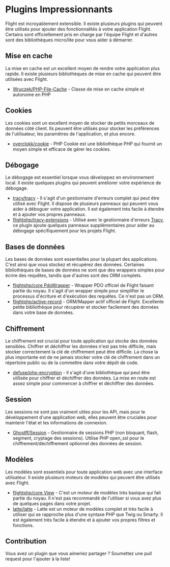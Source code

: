# Plugins Impressionnants

Flight est incroyablement extensible. Il existe plusieurs plugins qui peuvent être utilisés pour ajouter des fonctionnalités à votre application Flight. Certains sont officiellement pris en charge par l'équipe Flight et d'autres sont des bibliothèques micro/lite pour vous aider à démarrer.

## Mise en cache

La mise en cache est un excellent moyen de rendre votre application plus rapide. Il existe plusieurs bibliothèques de mise en cache qui peuvent être utilisées avec Flight.

- [Wruczek/PHP-File-Cache](/awesome-plugins/php-file-cache) - Classe de mise en cache simple et autonome en PHP

## Cookies

Les cookies sont un excellent moyen de stocker de petits morceaux de données côté client. Ils peuvent être utilisés pour stocker les préférences de l'utilisateur, les paramètres de l'application, et plus encore.

- [overclokk/cookie](/awesome-plugins/php-cookie) - PHP Cookie est une bibliothèque PHP qui fournit un moyen simple et efficace de gérer les cookies.

## Débogage

Le débogage est essentiel lorsque vous développez en environnement local. Il existe quelques plugins qui peuvent améliorer votre expérience de débogage.

- [tracy/tracy](/awesome-plugins/tracy) - Il s'agit d'un gestionnaire d'erreurs complet qui peut être utilisé avec Flight. Il dispose de plusieurs panneaux qui peuvent vous aider à déboguer votre application. Il est également très facile à étendre et à ajouter vos propres panneaux.
- [flightphp/tracy-extensions](/awesome-plugins/tracy-extensions) - Utilisé avec le gestionnaire d'erreurs [Tracy](/awesome-plugins/tracy), ce plugin ajoute quelques panneaux supplémentaires pour aider au débogage spécifiquement pour les projets Flight.

## Bases de données

Les bases de données sont essentielles pour la plupart des applications. C'est ainsi que vous stockez et récupérez des données. Certaines bibliothèques de bases de données ne sont que des wrappers simples pour écrire des requêtes, tandis que d'autres sont des ORM complets.

- [flightphp/core PdoWrapper](/awesome-plugins/pdo-wrapper) - Wrapper PDO officiel de Flight faisant partie du noyau. Il s'agit d'un wrapper simple pour simplifier le processus d'écriture et d'exécution des requêtes. Ce n'est pas un ORM.
- [flightphp/active-record](/awesome-plugins/active-record) - ORM/Mapper actif officiel de Flight. Excellente petite bibliothèque pour récupérer et stocker facilement des données dans votre base de données.

## Chiffrement

Le chiffrement est crucial pour toute application qui stocke des données sensibles. Chiffrer et déchiffrer les données n'est pas très difficile, mais stocker correctement la clé de chiffrement peut être difficile. La chose la plus importante est de ne jamais stocker votre clé de chiffrement dans un répertoire public ou de la commettre dans votre dépôt de code.

- [defuse/php-encryption](/awesome-plugins/php-encryption) - Il s'agit d'une bibliothèque qui peut être utilisée pour chiffrer et déchiffrer des données. La mise en route est assez simple pour commencer à chiffrer et déchiffrer des données.

## Session

Les sessions ne sont pas vraiment utiles pour les API, mais pour le développement d'une application web, elles peuvent être cruciales pour maintenir l'état et les informations de connexion.

- [Ghostff/Session](/awesome-plugins/session) - Gestionnaire de sessions PHP (non bloquant, flash, segment, cryptage des sessions). Utilise PHP open_ssl pour le chiffrement/déchiffrement optionnel des données de session.

## Modèles

Les modèles sont essentiels pour toute application web avec une interface utilisateur. Il existe plusieurs moteurs de modèles qui peuvent être utilisés avec Flight.

- [flightphp/core View](/learn#views) - C'est un moteur de modèles très basique qui fait partie du noyau. Il n'est pas recommandé de l'utiliser si vous avez plus de quelques pages dans votre projet.
- [latte/latte](/awesome-plugins/latte) - Latte est un moteur de modèles complet et très facile à utiliser qui se rapproche plus d'une syntaxe PHP que Twig ou Smarty. Il est également très facile à étendre et à ajouter vos propres filtres et fonctions.

## Contribution

Vous avez un plugin que vous aimeriez partager ? Soumettez une pull request pour l'ajouter à la liste!